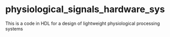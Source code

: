 # physiological_signals_hardware_sys
This is a code in HDL for a design of lightweight physiological processing systems
